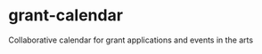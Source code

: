 grant-calendar
==============

Collaborative calendar for grant applications and events in the arts

